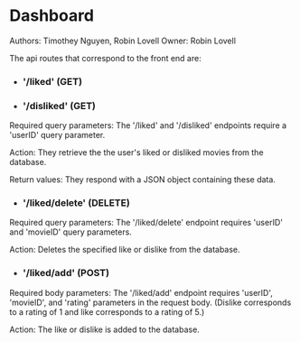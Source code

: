 # Dashboard

Authors: Timothey Nguyen, Robin Lovell
Owner: Robin Lovell

The api routes that correspond to the front end are:

- ### '/liked' (GET)
- ### '/disliked' (GET)

Required query parameters:
The '/liked' and '/disliked' endpoints require a 'userID' query parameter. 

Action:
They retrieve the the user's liked or disliked movies from the database.

Return values:
They respond with a JSON object containing these data.

- ### '/liked/delete' (DELETE)

Required query parameters:
The '/liked/delete' endpoint requires 'userID' and 'movieID' query parameters. 

Action:
Deletes the specified like or dislike from the database.


- ### '/liked/add' (POST)   

Required body parameters:
The '/liked/add' endpoint requires 'userID', 'movieID', and 'rating' parameters in the request body. (Dislike corresponds to a rating of 1 and like corresponds to a rating of 5.)

Action:
The like or dislike is added to the database.
